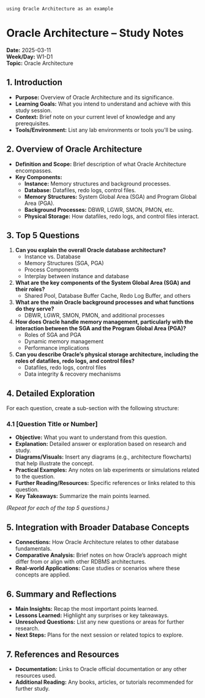 `using Oracle Architecture as an example`
# Oracle Architecture – Study Notes  
**Date:** 2025-03-11  
**Week/Day:** W1-D1  
**Topic:** Oracle Architecture

## 1. Introduction  
- **Purpose:** Overview of Oracle Architecture and its significance.  
- **Learning Goals:** What you intend to understand and achieve with this study session.  
- **Context:** Brief note on your current level of knowledge and any prerequisites.  
- **Tools/Environment:** List any lab environments or tools you'll be using.

## 2. Overview of Oracle Architecture  
- **Definition and Scope:** Brief description of what Oracle Architecture encompasses.  
- **Key Components:**  
  - **Instance:** Memory structures and background processes.  
  - **Database:** Datafiles, redo logs, control files.  
  - **Memory Structures:** System Global Area (SGA) and Program Global Area (PGA).  
  - **Background Processes:** DBWR, LGWR, SMON, PMON, etc.  
  - **Physical Storage:** How datafiles, redo logs, and control files interact.

## 3. Top 5 Questions  
1. **Can you explain the overall Oracle database architecture?**  
   - Instance vs. Database  
   - Memory Structures (SGA, PGA)  
   - Process Components  
   - Interplay between instance and database  
2. **What are the key components of the System Global Area (SGA) and their roles?**  
   - Shared Pool, Database Buffer Cache, Redo Log Buffer, and others  
3. **What are the main Oracle background processes and what functions do they serve?**  
   - DBWR, LGWR, SMON, PMON, and additional processes  
4. **How does Oracle handle memory management, particularly with the interaction between the SGA and the Program Global Area (PGA)?**  
   - Roles of SGA and PGA  
   - Dynamic memory management  
   - Performance implications  
5. **Can you describe Oracle’s physical storage architecture, including the roles of datafiles, redo logs, and control files?**  
   - Datafiles, redo logs, control files  
   - Data integrity & recovery mechanisms

## 4. Detailed Exploration  
For each question, create a sub-section with the following structure:

### 4.1 [Question Title or Number]  
- **Objective:** What you want to understand from this question.  
- **Explanation:** Detailed answer or exploration based on research and study.  
- **Diagrams/Visuals:** Insert any diagrams (e.g., architecture flowcharts) that help illustrate the concept.  
- **Practical Examples:** Any notes on lab experiments or simulations related to the question.  
- **Further Reading/Resources:** Specific references or links related to this question.  
- **Key Takeaways:** Summarize the main points learned.

*(Repeat for each of the top 5 questions.)*

## 5. Integration with Broader Database Concepts  
- **Connections:** How Oracle Architecture relates to other database fundamentals.  
- **Comparative Analysis:** Brief notes on how Oracle’s approach might differ from or align with other RDBMS architectures.  
- **Real-world Applications:** Case studies or scenarios where these concepts are applied.

## 6. Summary and Reflections  
- **Main Insights:** Recap the most important points learned.  
- **Lessons Learned:** Highlight any surprises or key takeaways.  
- **Unresolved Questions:** List any new questions or areas for further research.  
- **Next Steps:** Plans for the next session or related topics to explore.

## 7. References and Resources  
- **Documentation:** Links to Oracle official documentation or any other resources used.  
- **Additional Reading:** Any books, articles, or tutorials recommended for further study.
